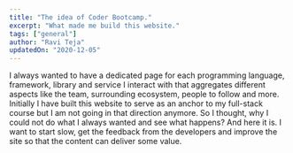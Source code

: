 ```yaml
---
title: "The idea of Coder Bootcamp."
excerpt: "What made me build this website."
tags: ["general"]
author: "Ravi Teja"
updatedOn: "2020-12-05"
---
```


I always wanted to have a dedicated page for each programming language, framework, library and service I interact with that aggregates different aspects like the team, surrounding ecosystem, people to follow and more. Initially I have built this website to serve as an anchor to my full-stack course but I am not going in that direction anymore. So I thought, why I could not do what I always wanted and see what happens?  And here it is. I want to start slow, get the feedback from the developers and improve the site so that the content can deliver some value.
